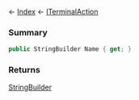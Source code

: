 ← [Index](Api-Index) ← [ITerminalAction](Sandbox.ModAPI.Interfaces.ITerminalAction)

### Summary

```csharp
public StringBuilder Name { get; }
```

### Returns

[StringBuilder](https://docs.microsoft.com/en-us/dotnet/api/system.text.stringbuilder?view=netframework-4.6)

